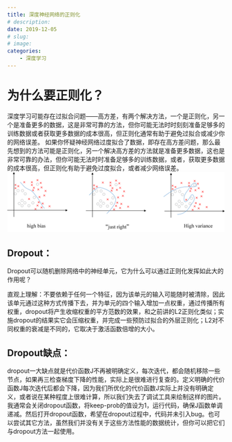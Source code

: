 ```yaml
---
title: 深度神经网络的正则化
# description: 
date: 2019-12-05
# slug: 
# image: 
categories:
    - 深度学习
---
```

# 为什么要正则化？

深度学习可能存在过拟合问题——高方差，有两个解决方法，一个是正则化，另一个是准备更多的数据，这是非常可靠的方法，但你可能无法时时刻刻准备足够多的训练数据或者获取更多数据的成本很高，但正则化通常有助于避免过拟合或减少你的网络误差。
如果你怀疑神经网络过度拟合了数据，即存在高方差问题，那么最先想到的方法可能是正则化，另一个解决高方差的方法就是准备更多数据，这也是非常可靠的办法，但你可能无法时时准备足够多的训练数据，或者，获取更多数据的成本很高，但正则化有助于避免过度拟合，或者减少网络误差。
![拟合程度](./1.png)

## Dropout： 
Dropout可以随机删除网络中的神经单元，它为什么可以通过正则化发挥如此大的作用呢？

​直观上理解：不要依赖于任何一个特征，因为该单元的输入可能随时被清除，因此该单元通过这种方式传播下去，并为单元的四个输入增加一点权重，通过传播所有权重，dropout将产生收缩权重的平方范数的效果，和之前讲的L2正则化类似；实施dropout的结果实它会压缩权重，并完成一些预防过拟合的外层正则化；L2对不同权重的衰减是不同的，它取决于激活函数倍增的大小。
## Dropout缺点：
dropout一大缺点就是代价函数J不再被明确定义，每次迭代，都会随机移除一些节点，如果再三检查梯度下降的性能，实际上是很难进行复查的。定义明确的代价函数J每次迭代后都会下降，因为我们所优化的代价函数J实际上并没有明确定义，或者说在某种程度上很难计算，所以我们失去了调试工具来绘制这样的图片。我通常会关闭dropout函数，将keep-prob的值设为1，运行代码，确保J函数单调递减。然后打开dropout函数，希望在dropout过程中，代码并未引入bug。也可以尝试其它方法，虽然我们并没有关于这些方法性能的数据统计，但你可以把它们与dropout方法一起使用。